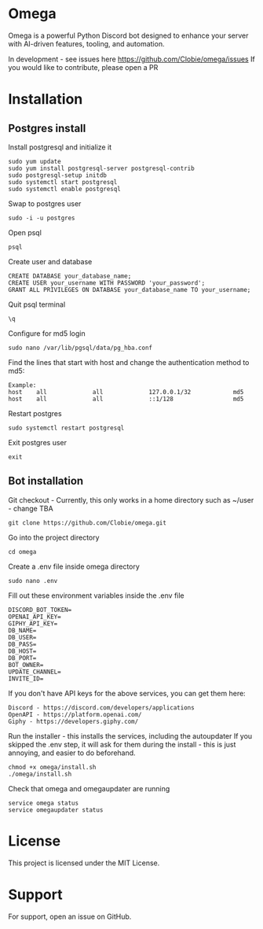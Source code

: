 # Omega
Omega is a powerful Python Discord bot designed to enhance your server with AI-driven features, tooling, and automation.

In development - see issues here https://github.com/Clobie/omega/issues
If you would like to contribute, please open a PR

# Installation

## Postgres install

Install postgresql and initialize it

    sudo yum update
    sudo yum install postgresql-server postgresql-contrib
    sudo postgresql-setup initdb
    sudo systemctl start postgresql
    sudo systemctl enable postgresql

Swap to postgres user

    sudo -i -u postgres

Open psql

    psql

Create user and database

    CREATE DATABASE your_database_name;
    CREATE USER your_username WITH PASSWORD 'your_password';
    GRANT ALL PRIVILEGES ON DATABASE your_database_name TO your_username;

Quit psql terminal

    \q

Configure for md5 login

    sudo nano /var/lib/pgsql/data/pg_hba.conf

Find the lines that start with host and change the authentication method to md5:

    Example:
    host    all             all             127.0.0.1/32            md5
    host    all             all             ::1/128                 md5

Restart postgres

    sudo systemctl restart postgresql

Exit postgres user

    exit

## Bot installation

Git checkout - Currently, this only works in a home directory such as ~/user - change TBA

    git clone https://github.com/Clobie/omega.git

Go into the project directory

    cd omega

Create a .env file inside omega directory

    sudo nano .env

Fill out these environment variables inside the .env file

    DISCORD_BOT_TOKEN=
    OPENAI_API_KEY=
    GIPHY_API_KEY=
    DB_NAME= 
    DB_USER= 
    DB_PASS= 
    DB_HOST= 
    DB_PORT= 
    BOT_OWNER=
    UPDATE_CHANNEL=
    INVITE_ID=


If you don't have API keys for the above services, you can get them here:

    Discord - https://discord.com/developers/applications
    OpenAPI - https://platform.openai.com/
    Giphy - https://developers.giphy.com/

Run the installer - this installs the services, including the autoupdater
If you skipped the .env step, it will ask for them during the install - this is just annoying, and easier to do beforehand.

    chmod +x omega/install.sh
    ./omega/install.sh

Check that omega and omegaupdater are running

    service omega status
    service omegaupdater status

# License
This project is licensed under the MIT License.

# Support
For support, open an issue on GitHub.
